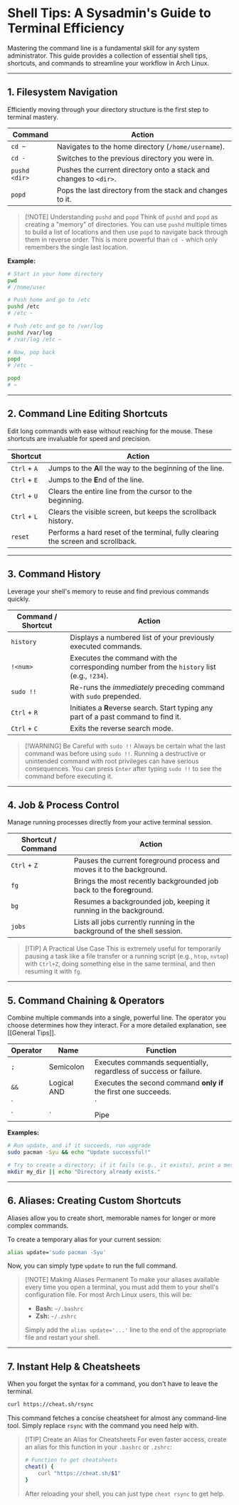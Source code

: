 
# Shell Tips: A Sysadmin's Guide to Terminal Efficiency

Mastering the command line is a fundamental skill for any system administrator. This guide provides a collection of essential shell tips, shortcuts, and commands to streamline your workflow in Arch Linux.

---

## 1. Filesystem Navigation

Efficiently moving through your directory structure is the first step to terminal mastery.

| Command | Action |
|---|---|
| `cd ~` | Navigates to the home directory (`/home/username`). |
| `cd -` | Switches to the previous directory you were in. |
| `pushd <dir>` | Pushes the current directory onto a stack and changes to `<dir>`. |
| `popd` | Pops the last directory from the stack and changes to it. |

> [!NOTE] Understanding `pushd` and `popd`
> Think of `pushd` and `popd` as creating a "memory" of directories. You can use `pushd` multiple times to build a list of locations and then use `popd` to navigate back through them in reverse order. This is more powerful than `cd -` which only remembers the single last location.

**Example:**
```bash
# Start in your home directory
pwd
# /home/user

# Push home and go to /etc
pushd /etc
# /etc ~

# Push /etc and go to /var/log
pushd /var/log
# /var/log /etc ~

# Now, pop back
popd
# /etc ~

popd
# ~
```

---

## 2. Command Line Editing Shortcuts

Edit long commands with ease without reaching for the mouse. These shortcuts are invaluable for speed and precision.

| Shortcut | Action |
|---|---|
| `Ctrl` + `A` | Jumps to the **A**ll the way to the beginning of the line. |
| `Ctrl` + `E` | Jumps to the **E**nd of the line. |
| `Ctrl` + `U` | Clears the entire line from the cursor to the beginning. |
| `Ctrl` + `L` | Clears the visible screen, but keeps the scrollback history. |
| `reset` | Performs a hard reset of the terminal, fully clearing the screen and scrollback. |

---

## 3. Command History

Leverage your shell's memory to reuse and find previous commands quickly.

| Command / Shortcut | Action |
|---|---|
| `history` | Displays a numbered list of your previously executed commands. |
| `!<num>` | Executes the command with the corresponding number from the `history` list (e.g., `!234`). |
| `sudo !!` | Re-runs the *immediately* preceding command with `sudo` prepended. |
| `Ctrl` + `R` | Initiates a **R**everse search. Start typing any part of a past command to find it. |
| `Ctrl` + `C` | Exits the reverse search mode. |

> [!WARNING] Be Careful with `sudo !!`
> Always be certain what the last command was before using `sudo !!`. Running a destructive or unintended command with root privileges can have serious consequences. You can press `Enter` after typing `sudo !!` to see the command before executing it.

---

## 4. Job & Process Control

Manage running processes directly from your active terminal session.

| Shortcut / Command | Action |
|---|---|
| `Ctrl` + `Z` | Pauses the current foreground process and moves it to the background. |
| `fg` | Brings the most recently backgrounded job back to the **f**ore**g**round. |
| `bg` | Resumes a backgrounded job, keeping it running in the background. |
| `jobs` | Lists all jobs currently running in the background of the shell session. |

> [!TIP] A Practical Use Case
> This is extremely useful for temporarily pausing a task like a file transfer or a running script (e.g., `htop`, `nvtop`) with `Ctrl+Z`, doing something else in the same terminal, and then resuming it with `fg`.

---

## 5. Command Chaining & Operators

Combine multiple commands into a single, powerful line. The operator you choose determines how they interact. For a more detailed explanation, see [[General Tips]].

| Operator | Name | Function |
|---|---|---|
| `;` | Semicolon | Executes commands sequentially, regardless of success or failure. |
| `&&` | Logical AND | Executes the second command **only if** the first one succeeds. |
| `||` | Logical OR | Executes the second command **only if** the first one fails. |
| `|` | Pipe | Takes the output of the first command and uses it as the input for the second. |

**Examples:**
```bash
# Run update, and if it succeeds, run upgrade
sudo pacman -Syu && echo "Update successful!"

# Try to create a directory; if it fails (e.g., it exists), print a message
mkdir my_dir || echo "Directory already exists."
```

---

## 6. Aliases: Creating Custom Shortcuts

Aliases allow you to create short, memorable names for longer or more complex commands.

To create a temporary alias for your current session:
```bash
alias update='sudo pacman -Syu'
```
Now, you can simply type `update` to run the full command.

> [!NOTE] Making Aliases Permanent
> To make your aliases available every time you open a terminal, you must add them to your shell's configuration file. For most Arch Linux users, this will be:
> - **Bash:** `~/.bashrc`
> - **Zsh:** `~/.zshrc`
>
> Simply add the `alias update='...'` line to the end of the appropriate file and restart your shell.

---

## 7. Instant Help & Cheatsheets

When you forget the syntax for a command, you don't have to leave the terminal.

```bash
curl https://cheat.sh/rsync
```
This command fetches a concise cheatsheet for almost any command-line tool. Simply replace `rsync` with the command you need help with.

> [!TIP] Create an Alias for Cheatsheets
> For even faster access, create an alias for this function in your `.bashrc` or `.zshrc`:
> ```bash
> # Function to get cheatsheets
> cheat() {
>     curl "https://cheat.sh/$1"
> }
> ```
> After reloading your shell, you can just type `cheat rsync` to get help.

